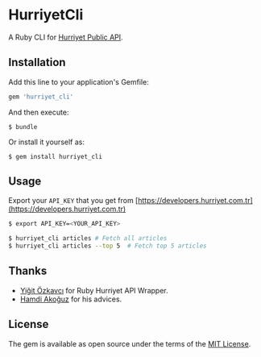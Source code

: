 # HurriyetCli

A Ruby CLI for [Hurriyet Public API]( http://developers.hurriyet.com.tr/).

## Installation

Add this line to your application's Gemfile:

```ruby
gem 'hurriyet_cli'
```

And then execute:

    $ bundle

Or install it yourself as:

    $ gem install hurriyet_cli

## Usage

Export your ```API_KEY``` that you get from [https://developers.hurriyet.com.tr](https://developers.hurriyet.com.tr)

```bash
$ export API_KEY=<YOUR_API_KEY>
```

```bash
$ hurriyet_cli articles # Fetch all articles
$ hurriyet_cli articles --top 5  # Fetch top 5 articles
```

## Thanks
* [Yiğit Özkavcı](https://github.com/yigitozkavci/) for Ruby Hurriyet API Wrapper.
* [Hamdi Akoğuz](https://github.com/Hamdiakoguz) for his advices.

## License

The gem is available as open source under the terms of the [MIT License](http://opensource.org/licenses/MIT).


